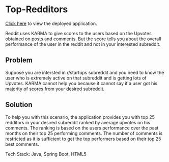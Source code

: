 # Top-Redditors

[Click here](https://ani-top-redditors.herokuapp.com/index) to view the deployed application.

Reddit uses KARMA to give scores to the users based on the Upvotes obtained on posts and comments. But the score tells you about the overall performance of the user in the reddit and not in your interested subreddit.

## Problem
Suppose you are intersted in r/startups subreddit and you need to know the user who is extremely active on that subreddit and is getting lots of Upvotes. KARMA cannot help you because it cannot say if a user got his majority of scores from your desired subreddit. 

## Solution
To help you with this scenario, the application provides you with top 25 redditors in your desired subreddit ranked by average upvotes on his comments. The ranking is based on the users performance over the past months on their top 25 performing comments. The number of comments is restricted as it is sufficient to get the top performers based on their top 25 best comments.

Tech Stack: Java, Spring Boot, HTML5
